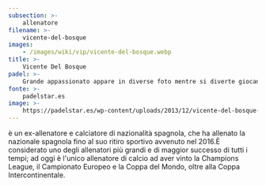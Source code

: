 ```yaml
---
subsection: >-
    allenatore
filename: >-
    vicente-del-bosque
images:
    - /images/wiki/vip/vicente-del-bosque.webp
title: >-
    Vicente Del Bosque
padel: >-
    Grande appassionato appare in diverse foto mentre si diverte giocando a padel. Oltre a giocare con gli amici per divertimento prende lezioni per migliorare il suo gioco.
fonte: >-
    padelstar.es
image: >-
    https://padelstar.es/wp-content/uploads/2013/12/vicente-del-bosque-jugando-al-padel-1.jpg
---
```

è un ex-allenatore e calciatore di nazionalità spagnola, che ha allenato la nazionale spagnola fino al suo ritiro sportivo avvenuto nel 2016.È considerato uno degli allenatori più grandi e di maggior successo di tutti i tempi; ad oggi è l'unico allenatore di calcio ad aver vinto la Champions League, il Campionato Europeo e la Coppa del Mondo, oltre alla Coppa Intercontinentale.